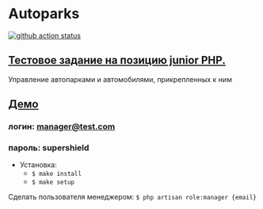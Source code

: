 # Autoparks

[![github action status](https://github.com/Laserroy/autopark/workflows/Build/badge.svg)](https://github.com/Laserroy/autopark/actions)

## [Тестовое задание на позицию junior PHP.](https://github.com/waspmax1/cloud8020-junior_test)

Управление автопарками и автомобилями, прикрепленных к ним

## [Демо](https://autoparks.herokuapp.com/)

### логин: manager@test.com

### пароль: supershield

* Установка:
  * `$ make install`
  * `$ make setup`

Сделать пользователя менеджером: `$ php artisan role:manager {email}`
